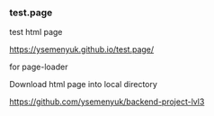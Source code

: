### test.page

test html page 

https://ysemenyuk.github.io/test.page/

for page-loader

Download html page into local directory

https://github.com/ysemenyuk/backend-project-lvl3
